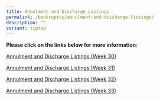 ```yaml
---
title: Annulment and Discharge Listings
permalink: /bankruptcy/annulment-and-discharge-listings/
description: ""
variant: tiptap
---
```

<p><strong>Please click on the links below for more information</strong>:</p>
<p></p>
<p><a href="/files/Annulment &amp; Discharge Listings/Annulment_and_Discharge_Listings__Week_30_.pdf" rel="noopener noreferrer nofollow" target="_blank">Annulment and Discharge Listings (Week 30)</a>
</p>
<p><a href="/files/Annulment &amp; Discharge Listings/Annulment_and_Discharge_Listings__Week_31_.pdf" rel="noopener noreferrer nofollow" target="_blank">Annulment and Discharge Listings (Week 31)</a>
</p>
<p><a href="/files/Annulment &amp; Discharge Listings/Annulment_and_Discharge_Listings__Week_32_.pdf" rel="noopener noreferrer nofollow" target="_blank">Annulment and Discharge Listings (Week 32)</a>
</p>
<p><a href="/files/Annulment &amp; Discharge Listings/Annulment_and_Discharge_Listings__Week_33_.pdf" rel="noopener noreferrer nofollow" target="_blank">Annulment and Discharge Listings (Week 33)</a>
</p>